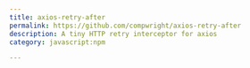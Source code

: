 ```yaml
---
title: axios-retry-after
permalink: https://github.com/compwright/axios-retry-after
description: A tiny HTTP retry interceptor for axios
category: javascript:npm

---
```

